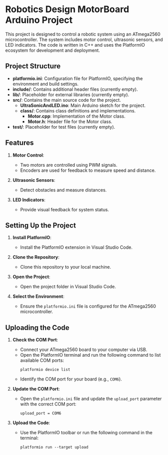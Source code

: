 # Robotics Design MotorBoard Arduino Project

This project is designed to control a robotic system using an ATmega2560 microcontroller. The system includes motor control, ultrasonic sensors, and LED indicators. The code is written in C++ and uses the PlatformIO ecosystem for development and deployment.

## Project Structure

- **platformio.ini**: Configuration file for PlatformIO, specifying the environment and build settings.
- **include/**: Contains additional header files (currently empty).
- **lib/**: Placeholder for external libraries (currently empty).
- **src/**: Contains the main source code for the project.
  - **UltraSonicAndLED.ino**: Main Arduino sketch for the project.
  - **class/**: Contains class definitions and implementations.
    - **Motor.cpp**: Implementation of the Motor class.
    - **Motor.h**: Header file for the Motor class.
- **test/**: Placeholder for test files (currently empty).

## Features

1. **Motor Control**:

   - Two motors are controlled using PWM signals.
   - Encoders are used for feedback to measure speed and distance.

2. **Ultrasonic Sensors**:

   - Detect obstacles and measure distances.

3. **LED Indicators**:
   - Provide visual feedback for system status.

## Setting Up the Project

1. **Install PlatformIO**:

   - Install the PlatformIO extension in Visual Studio Code.

2. **Clone the Repository**:

   - Clone this repository to your local machine.

3. **Open the Project**:

   - Open the project folder in Visual Studio Code.

4. **Select the Environment**:
   - Ensure the `platformio.ini` file is configured for the ATmega2560 microcontroller.

## Uploading the Code

1. **Check the COM Port**:

   - Connect your ATmega2560 board to your computer via USB.
   - Open the PlatformIO terminal and run the following command to list available COM ports:
     ```
     platformio device list
     ```
   - Identify the COM port for your board (e.g., `COM6`).

2. **Update the COM Port**:

   - Open the `platformio.ini` file and update the `upload_port` parameter with the correct COM port:
     ```
     upload_port = COM6
     ```

3. **Upload the Code**:
   - Use the PlatformIO toolbar or run the following command in the terminal:
     ```
     platformio run --target upload
     ```
